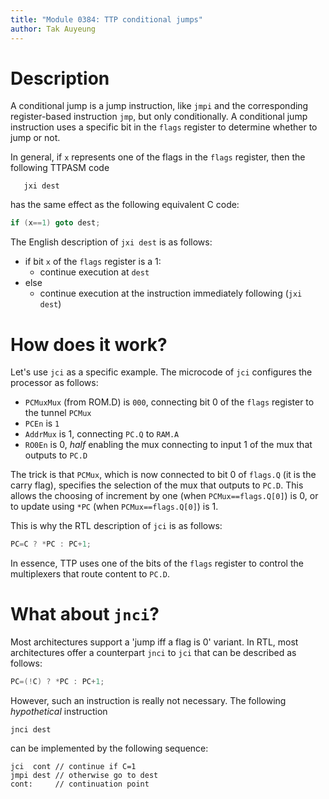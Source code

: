 ```yaml
---
title: "Module 0384: TTP conditional jumps"
author: Tak Auyeung
---
```


# Description

A conditional jump is a jump instruction, like `jmpi` and the corresponding register-based instruction `jmp`, but only conditionally. A conditional jump instruction uses a specific bit in the `flags` register to determine whether to jump or not.

In general, if `x` represents one of the flags in the `flags` register, then the following TTPASM code

```text
   jxi dest
```

has the same effect as the following equivalent C code:

```c
if (x==1) goto dest;
```

The English description of `jxi dest` is as follows:

* if bit `x` of the `flags` register is a 1:
  * continue execution at `dest`
* else
  * continue execution at the instruction immediately following (`jxi dest`)

# How does it work?

Let's use `jci` as a specific example. The microcode of `jci` configures the processor as follows:

* `PCMuxMux` (from ROM.D) is `000`, connecting bit 0 of the `flags` register to the tunnel `PCMux`
* `PCEn` is `1`
* `AddrMux` is 1, connecting `PC.Q` to `RAM.A`
* `RO0En` is 0, *half* enabling the mux connecting to input 1 of the mux that outputs to `PC.D`

The trick is that `PCMux`, which is now connected to bit 0 of `flags.Q` (it is the carry flag), specifies the selection of the mux that outputs to `PC.D`. This allows the choosing of increment by one (when `PCMux==flags.Q[0]`) is 0, or to update using `*PC` (when `PCMux==flags.Q[0]`) is 1.

This is why the RTL description of `jci` is as follows:

```c
PC=C ? *PC : PC+1;
```

In essence, TTP uses one of the bits of the `flags` register to control the multiplexers that route content to `PC.D`.

# What about `jnci`?

Most architectures support a 'jump iff a flag is 0' variant. In RTL, most architectures offer a counterpart `jnci` to `jci` that can be described as follows:

```c
PC=(!C) ? *PC : PC+1;
```

However, such an instruction is really not necessary. The following *hypothetical* instruction

```text
jnci dest
```

can be implemented by the following sequence:

```ttpasm
jci  cont // continue if C=1
jmpi dest // otherwise go to dest
cont:     // continuation point
```


